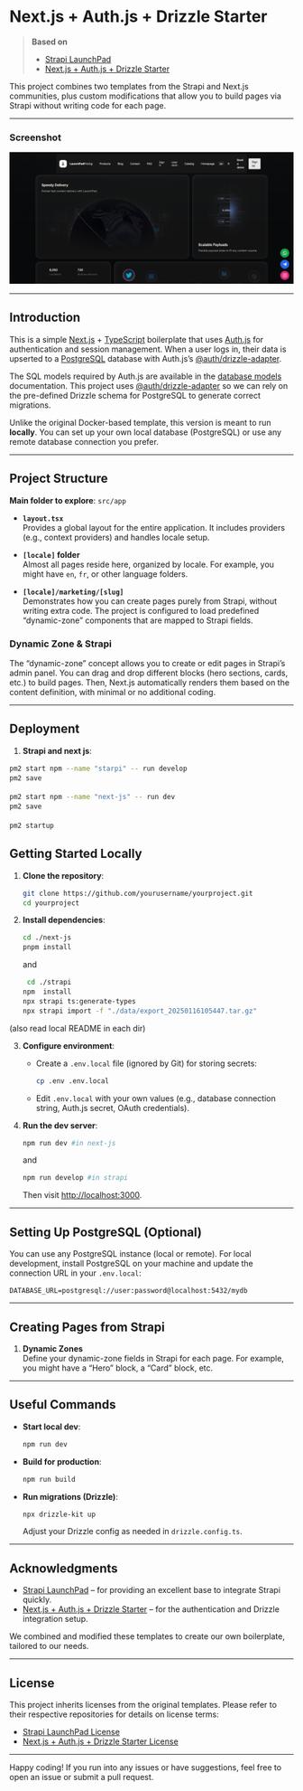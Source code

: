 
# Next.js + Auth.js + Drizzle Starter

> **Based on**  
> - [Strapi LaunchPad](https://github.com/strapi/LaunchPad/tree/main)  
> - [Next.js + Auth.js + Drizzle Starter](https://github.com/tobyscott25/next-auth-drizzle-starter)

This project combines two templates from the Strapi and Next.js communities, plus custom modifications that allow you to build pages via Strapi without writing code for each page.

---

### Screenshot
![Project Screenshot](./image.png)

---

## Introduction

This is a simple [Next.js](https://nextjs.org/) + [TypeScript](https://www.typescriptlang.org/) boilerplate that uses [Auth.js](https://authjs.dev/) for authentication and session management. When a user logs in, their data is upserted to a [PostgreSQL](https://www.postgresql.org/) database with Auth.js’s [@auth/drizzle-adapter](https://authjs.dev/reference/adapter/drizzle).

The SQL models required by Auth.js are available in the [database models](https://authjs.dev/getting-started/adapters#models) documentation. This project uses [@auth/drizzle-adapter](https://authjs.dev/reference/adapter/drizzle) so we can rely on the pre-defined Drizzle schema for PostgreSQL to generate correct migrations.

Unlike the original Docker-based template, this version is meant to run **locally**. You can set up your own local database (PostgreSQL) or use any remote database connection you prefer.

---

## Project Structure

**Main folder to explore**: `src/app`

- **`layout.tsx`**  
  Provides a global layout for the entire application. It includes providers (e.g., context providers) and handles locale setup.

- **`[locale]` folder**  
  Almost all pages reside here, organized by locale. For example, you might have `en`, `fr`, or other language folders.

- **`[locale]/marketing/[slug]`**  
  Demonstrates how you can create pages purely from Strapi, without writing extra code. The project is configured to load predefined “dynamic-zone” components that are mapped to Strapi fields.

### Dynamic Zone & Strapi
The “dynamic-zone” concept allows you to create or edit pages in Strapi’s admin panel. You can drag and drop different blocks (hero sections, cards, etc.) to build pages. Then, Next.js automatically renders them based on the content definition, with minimal or no additional coding.

---

## Deployment

1. **Strapi and next js**:
  ```bash
  pm2 start npm --name "starpi" -- run develop
  pm2 save
  
  pm2 start npm --name "next-js" -- run dev
  pm2 save
  
  pm2 startup

  ```

## Getting Started Locally

1. **Clone the repository**:
   ```bash
   git clone https://github.com/yourusername/yourproject.git
   cd yourproject
   ```

2. **Install dependencies**:
   ```bash
   cd ./next-js
   pnpm install
   ```
   and
   ```bash
    cd ./strapi
   npm  install
   npx strapi ts:generate-types
   npx strapi import -f "./data/export_20250116105447.tar.gz"  
   ```
(also read local README in each dir)

3. **Configure environment**:
   - Create a `.env.local` file (ignored by Git) for storing secrets:
     ```bash
     cp .env .env.local
     ```
   - Edit `.env.local` with your own values (e.g., database connection string, Auth.js secret, OAuth credentials).

4. **Run the dev server**:
   ```bash
   npm run dev #in next-js
   ```
   and
   ```bash
   npm run develop #in strapi
   ```
   Then visit [http://localhost:3000](http://localhost:3000).

---

## Setting Up PostgreSQL (Optional)

You can use any PostgreSQL instance (local or remote). For local development, install PostgreSQL on your machine and update the connection URL in your `.env.local`:

```
DATABASE_URL=postgresql://user:password@localhost:5432/mydb
```

---

## Creating Pages from Strapi

1. **Dynamic Zones**  
   Define your dynamic-zone fields in Strapi for each page. For example, you might have a “Hero” block, a “Card” block, etc.

---

## Useful Commands

- **Start local dev**:
  ```bash
  npm run dev
  ```
- **Build for production**:
  ```bash
  npm run build
  ```
- **Run migrations (Drizzle)**:
  ```bash
  npx drizzle-kit up
  ```
  Adjust your Drizzle config as needed in `drizzle.config.ts`.

---

## Acknowledgments

- [Strapi LaunchPad](https://github.com/strapi/LaunchPad/tree/main) – for providing an excellent base to integrate Strapi quickly.
- [Next.js + Auth.js + Drizzle Starter](https://github.com/tobyscott25/next-auth-drizzle-starter) – for the authentication and Drizzle integration setup.

We combined and modified these templates to create our own boilerplate, tailored to our needs.

---

## License

This project inherits licenses from the original templates. Please refer to their respective repositories for details on license terms:

- [Strapi LaunchPad License](https://github.com/strapi/LaunchPad/blob/main/LICENSE)
- [Next.js + Auth.js + Drizzle Starter License](https://github.com/tobyscott25/next-auth-drizzle-starter/blob/main/LICENSE)

---

Happy coding! If you run into any issues or have suggestions, feel free to open an issue or submit a pull request.
```
